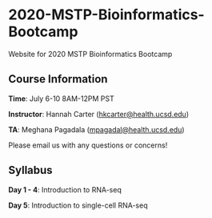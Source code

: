 # 2020-MSTP-Bioinformatics-Bootcamp
Website for 2020 MSTP Bioinformatics Bootcamp

## Course Information

**Time**: July 6-10 8AM-12PM PST

**Instructor**: Hannah Carter (hkcarter@health.ucsd.edu)

**TA**: Meghana Pagadala (mpagadal@health.ucsd.edu)

Please email us with any questions or concerns!


## Syllabus

**Day 1 - 4**: Introduction to RNA-seq

**Day 5**: Introduction to single-cell RNA-seq
